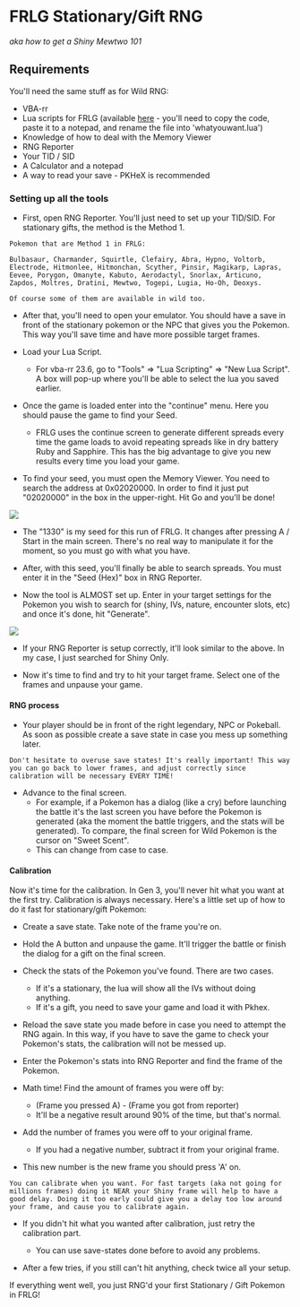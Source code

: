 # FRLG Stationary/Gift RNG
_aka how to get a Shiny Mewtwo 101_

## Requirements
You'll need the same stuff as for Wild RNG:
- VBA-rr
- Lua scripts for FRLG (available [here](https://projectpokemon.org/home/forums/topic/15187-gen-3-lua-scripts/?tab=comments#comment-127239) - you'll need to copy the code, paste it to a notepad, and rename the file into 'whatyouwant.lua')
- Knowledge of how to deal with the Memory Viewer
- RNG Reporter
- Your TID / SID
- A Calculator and a notepad
- A way to read your save - PKHeX is recommended

### Setting up all the tools

- First, open RNG Reporter. You'll just need to set up your TID/SID. For stationary gifts, the method is the Method 1.

```
Pokemon that are Method 1 in FRLG:

Bulbasaur, Charmander, Squirtle, Clefairy, Abra, Hypno, Voltorb, Electrode, Hitmonlee, Hitmonchan, Scyther, Pinsir, Magikarp, Lapras, Eevee, Porygon, Omanyte, Kabuto, Aerodactyl, Snorlax, Articuno, Zapdos, Moltres, Dratini, Mewtwo, Togepi, Lugia, Ho-Oh, Deoxys.

Of course some of them are available in wild too.
```

- After that, you'll need to open your emulator. You should have a save in front of the stationary pokemon or the NPC that gives you the Pokemon. This way you'll save time and have more possible target frames.

- Load your Lua Script.  
  - For vba-rr 23.6, go to "Tools" => "Lua Scripting" => "New Lua Script".  A box will pop-up where you'll be able to select the lua you saved earlier.


- Once the game is loaded enter into the "continue" menu. Here you should pause the game to find your Seed.
  - FRLG uses the continue screen to generate different spreads every time the game loads to avoid repeating spreads like in dry battery Ruby and Sapphire. This has the big advantage to give you new results every time you load your game.


- To find your seed, you must open the Memory Viewer. You need to search the address at 0x02020000. In order to find it just put "02020000" in the box in the upper-right. Hit Go and you'll be done!

![](https://i.imgur.com/Vk4zYMm.png)

- The "1330" is my seed for this run of FRLG. It changes after pressing A / Start in the main screen. There's no real way to manipulate it for the moment, so you must go with what you have.

- After, with this seed, you'll finally be able to search spreads. You must enter it in the "Seed (Hex)" box in RNG Reporter.

- Now the tool is ALMOST set up. Enter in your target settings for the Pokemon you wish to search for (shiny, IVs, nature, encounter slots, etc) and once it's done, hit "Generate".

![](https://i.imgur.com/PIkK5i4.png)

- If your RNG Reporter is setup correctly, it'll look similar to the above. In my case, I just searched for Shiny Only.

- Now it's time to find and try to hit your target frame. Select one of the frames and unpause your game.

#### RNG process

- Your player should be in front of the right legendary, NPC or Pokeball. As soon as possible create a save state in case you mess up something later.
```
Don't hesitate to overuse save states! It's really important! This way you can go back to lower frames, and adjust correctly since calibration will be necessary EVERY TIME!
```

- Advance to the final screen.
  - For example, if a Pokemon has a dialog (like a cry) before launching the battle it's the last screen you have before the Pokemon is generated (aka the moment the battle triggers, and the stats will be generated). To compare, the final screen for Wild Pokemon is the cursor on "Sweet Scent".
  - This can change from case to case.

#### Calibration

Now it's time for the calibration. In Gen 3, you'll never hit what you want at the first try. Calibration is always necessary. Here's a little set up of how to do it fast for stationary/gift Pokemon:

- Create a save state. Take note of the frame you're on.

- Hold the A button and unpause the game. It'll trigger the battle or finish the dialog for a gift on the final screen.

- Check the stats of the Pokemon you've found. There are two cases.
  - If it's a stationary, the lua will show all the IVs without doing anything.
  - If it's a gift, you need to save your game and load it with Pkhex.


- Reload the save state you made before in case you need to attempt the RNG again.  In this way, if you have to save the game to check your Pokemon's stats, the calibration will not be messed up.

- Enter the Pokemon's stats into RNG Reporter and find the frame of the Pokemon.

- Math time! Find the amount of frames you were off by:
  - (Frame you pressed A) - (Frame you got from reporter)
  - It'll be a negative result around 90% of the time, but that's normal.

- Add the number of frames you were off to your original frame.  
  - If you had a negative number, subtract it from your original frame.  

- This new number is the new frame you should press 'A' on.
```
You can calibrate when you want. For fast targets (aka not going for millions frames) doing it NEAR your Shiny frame will help to have a good delay. Doing it too early could give you a delay too low around your frame, and cause you to calibrate again.
```

- If you didn't hit what you wanted after calibration, just retry the calibration part.
  - You can use save-states done before to avoid any problems.


- After a few tries, if you still can't hit anything, check twice all your setup.

If everything went well, you just RNG'd your first Stationary / Gift Pokemon in FRLG!
